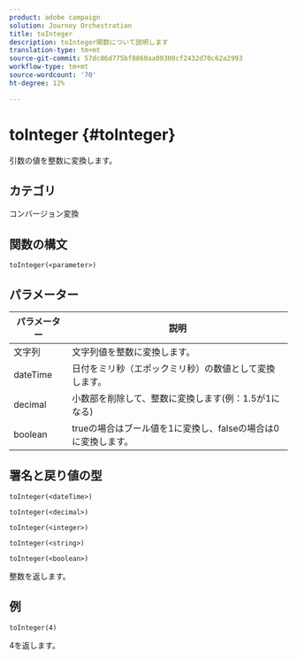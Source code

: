 ```yaml
---
product: adobe campaign
solution: Journey Orchestration
title: toInteger
description: toInteger関数について説明します
translation-type: tm+mt
source-git-commit: 57dc86d775bf8860aa09300cf2432d70c62a2993
workflow-type: tm+mt
source-wordcount: '70'
ht-degree: 12%

---
```



# toInteger {#toInteger}

引数の値を整数に変換します。

## カテゴリ

コンバージョン変換

## 関数の構文

`toInteger(<parameter>)`

## パラメーター

| パラメーター | 説明 |
|--- |--- |
| 文字列 | 文字列値を整数に変換します。 |
| dateTime | 日付をミリ秒（エポックミリ秒）の数値として変換します。 |
| decimal | 小数部を削除して、整数に変換します(例：1.5が1になる) |
| boolean | trueの場合はブール値を1に変換し、falseの場合は0に変換します。 |

## 署名と戻り値の型

`toInteger(<dateTime>)`

`toInteger(<decimal>)`

`toInteger(<integer>)`

`toInteger(<string>)`

`toInteger(<boolean>)`

整数を返します。

## 例

`toInteger(4)`

4を返します。
